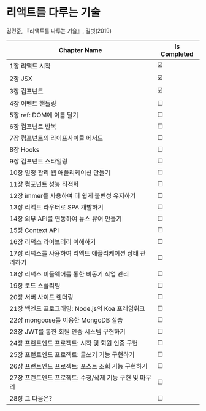 # 리액트를 다루는 기술

김민준, 『리액트를 다루는 기술』, 길벗(2019)

| Chapter Name                                             | Is Completed |
| -------------------------------------------------------- | ------------ |
| 1장 리액트 시작                                          | ☑️           |
| 2장 JSX                                                  | ☑️           |
| 3장 컴포넌트                                             | ☑️           |
| 4장 이벤트 핸들링                                        | ☐            |
| 5장 ref: DOM에 이름 달기                                 | ☐            |
| 6장 컴포넌트 반복                                        | ☐            |
| 7장 컴포넌트의 라이프사이클 메서드                       | ☐            |
| 8장 Hooks                                                | ☐            |
| 9장 컴포넌트 스타일링                                    | ☐            |
| 10장 일정 관리 웹 애플리케이션 만들기                    | ☐            |
| 11장 컴포넌트 성능 최적화                                | ☐            |
| 12장 immer를 사용하여 더 쉽게 불변성 유지하기            | ☐            |
| 13장 리액트 라우터로 SPA 개발하기                        | ☐            |
| 14장 외부 API를 연동하여 뉴스 뷰어 만들기                | ☐            |
| 15장 Context API                                         | ☐            |
| 16장 리덕스 라이브러리 이해하기                          | ☐            |
| 17장 리덕스를 사용하여 리액트 애플리케이션 상태 관리하기 | ☐            |
| 18장 리덕스 미들웨어를 통한 비동기 작업 관리             | ☐            |
| 19장 코드 스플리팅                                       | ☐            |
| 20장 서버 사이드 렌더링                                  | ☐            |
| 21장 백엔드 프로그래밍: Node.js의 Koa 프레임워크         | ☐            |
| 22장 mongoose를 이용한 MongoDB 실습                      | ☐            |
| 23장 JWT를 통한 회원 인증 시스템 구현하기                | ☐            |
| 24장 프런트엔드 프로젝트: 시작 및 회원 인증 구현         | ☐            |
| 25장 프런트엔드 프로젝트: 글쓰기 기능 구현하기           | ☐            |
| 26장 프런트엔드 프로젝트: 포스트 조회 기능 구현하기      | ☐            |
| 27장 프런트엔드 프로젝트: 수정/삭제 기능 구현 및 마무리  | ☐            |
| 28장 그 다음은?                                          | ☐            |
